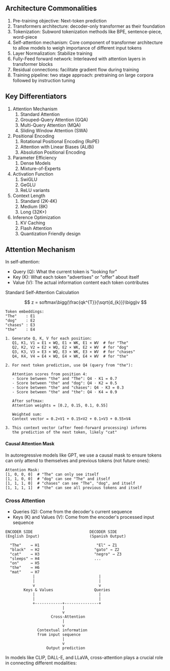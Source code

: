 
## Architecture Commonalities

1. Pre-training objective: Next-token prediction
2. Transformers architecture: decoder-only transformer as their foundation
3. Tokenization: Subword tokenization methods like BPE, sentence-piece, word-piece
4. Self-attention mechanism: Core component of transformer architecture to allow models to weigh importance of different input tokens
5. Layer Normalization: Stabilize training
6. Fully-Feed forward network: Interleaved with attention layers in transformer blocks
7. Residual connections: facilitate gradient flow during training
8. Training pipeline: two stage approach: pretraining on large corpora followed by instruction tuning

## Key Differentiators

1. Attention Mechanism
	1. Standard Attention
	2. Grouped-Query Attention (GQA)
	3. Multi-Query Attention (MQA)
	4. Sliding Window Attention (SWA)
2. Positional Encoding
	1. Rotational Positional Encoding (RoPE)
	2. Attention with Linear Biases (ALiBi)
	3. Absolution Positional Encoding
3. Parameter Efficiency
	1. Dense Models
	2. Mixture-of-Experts
4. Activation Function
	1. SwiGLU
	2. GeGLU
	3. ReLU variants
5. Context Length
	1. Standard (2K-4K)
	2. Medium (8K)
	3. Long (32K+)
6. Inference Optimization
	1. KV Caching
	2. Flash Attention
	3. Quantization Friendly design


## Attention Mechanism

In self-attention:

- Query (Q): What the current token is "looking for"
- Key (K): What each token "advertises" or "offer" about itself
- Value (V): The actual information content each token contributes

Standard Self-Attention Calculation

$$ 
z = softmax\bigg(\frac{qk^{T}}{\sqrt{d_{k}}}\bigg)v 
$$


```
Token embeddings:
"The"    : E1
"dog"    : E2 
"chases" : E3
"the"    : E4

1. Generate Q, K, V for each position:
   Q1, K1, V1 = E1 × WQ, E1 × WK, E1 × WV  # for "The"
   Q2, K2, V2 = E2 × WQ, E2 × WK, E2 × WV  # for "dog"
   Q3, K3, V3 = E3 × WQ, E3 × WK, E3 × WV  # for "chases"
   Q4, K4, V4 = E4 × WQ, E4 × WK, E4 × WV  # for "the"

2. For next token prediction, use Q4 (query from "the"):
   
   Attention scores from position 4:
   - Score between "the" and "The": Q4 · K1 = 0.7
   - Score between "the" and "dog": Q4 · K2 = 0.5
   - Score between "the" and "chases": Q4 · K3 = 0.3
   - Score between "the" and "the": Q4 · K4 = 0.9
   
   After softmax:
   Attention weights = [0.2, 0.15, 0.1, 0.55]
   
   Weighted sum:
   Context vector = 0.2×V1 + 0.15×V2 + 0.1×V3 + 0.55×V4
   
3. This context vector (after feed-forward processing) informs 
   the prediction of the next token, likely "cat"
```


#### Causal Attention Mask 

In autoregressive models like GPT, we use a causal mask to ensure tokens can only attend to themselves and previous tokens (not future ones):

```
Attention Mask:
[1, 0, 0, 0]  # "The" can only see itself
[1, 1, 0, 0]  # "dog" can see "The" and itself
[1, 1, 1, 0]  # "chases" can see "The", "dog", and itself
[1, 1, 1, 1]  # "the" can see all previous tokens and itself
```

### Cross Attention

- Queries (Q): Come from the decoder's current sequence
- Keys (K) and Values (V): Come from the encoder's processed input sequence

```
ENCODER SIDE                         DECODER SIDE
(English Input)                      (Spanish Output)

  "The"    → H1                         "El" → Z1
  "black"  → H2                        "gato" → Z2
  "cat"    → H3                        "negro" → Z3
  "sleeps" → H4                        ...
  "on"     → H5
  "the"    → H6
  "mat"    → H7
            |                            |
            |                            |
            v                            v
        Keys & Values                  Queries
            |                            |
            |                            |
            +------------+---------------+
                         |
                         v
                    Cross-Attention
                         |
                         v
              Contextual information
              from input sequence
                         |
                         v
                  Output prediction
```

In models like CLIP, DALL-E, and LLaVA, cross-attention plays a crucial role in connecting different modalities: